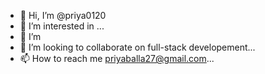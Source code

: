- 👋 Hi, I’m @priya0120
- 👀 I’m interested in ...
- 🌱 I’m  
- 💞️ I’m looking to collaborate on full-stack developement...
- 📫 How to reach me priyaballa27@gmail.com...

<!---
priya0120/priya0120 is a ✨ special ✨ repository because its `README.md` (this file) appears on your GitHub profile.
You can click the Preview link to take a look at your changes.
--->
